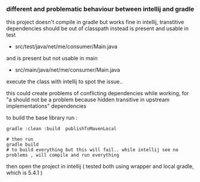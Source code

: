### different and problematic behaviour between intellij and gradle 
this project doesn't compile in gradle but works fine in intellij, 
transtitive dependencies should be out of classpath 
instead is present and usable in test

- src/test/java/net/me/consumer/Main.java

and is present but not usable in main 
- src/main/java/net/me/consumer/Main.java

execute the class with intellij to spot the issue..   

this could create problems of conflicting dependencies while working, 
for "a should not be a problem because hidden transitive in upstream implementations" dependencies  
 



to build the base library run :
```
gradle :clean :build  publishToMavenLocal

# then run
gradle build 
# to build everything but this will fail.. while intellij see no problems , will compile and run everything    
```

then open the project in intellij ( tested both using wrapper and local gradle, which is 5.4.1 )  
